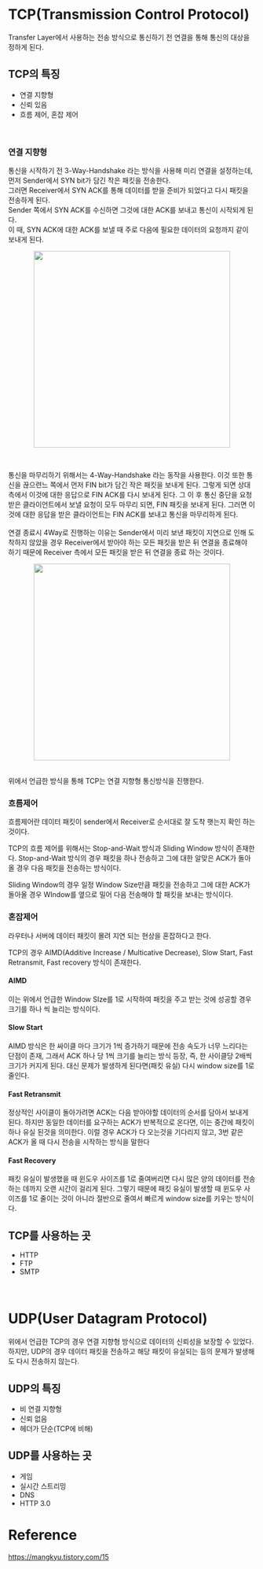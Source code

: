 # TCP(Transmission Control Protocol)
Transfer Layer에서 사용하는 전송 방식으로 통신하기 전 연결을 통해 통신의 대상을 정하게 된다.

## TCP의 특징
- 연결 지향형
- 신뢰 있음
- 흐름 제어, 혼잡 제어
<br/>

### 연결 지향형
통신을 시작하기 전 3-Way-Handshake 라는 방식을 사용해 미리 연결을 설정하는데, 먼저 Sender에서 SYN bit가 담긴 작은 패킷을 전송한다.<br/>
그러면 Receiver에서 SYN ACK를 통해 데이터를 받을 준비가 되었다고 다시 패킷을 전송하게 된다.<br/>
Sender 쪽에서 SYN ACK를 수신하면 그것에 대한 ACK를 보내고 통신이 시작되게 된다. <br/>
이 때, SYN ACK에 대한 ACK를 보낼 때 주로 다음에 필요한 데이터의 요청까지 같이 보내게 된다.
<br/>

<p align="center">
<img src="https://user-images.githubusercontent.com/29935137/202894607-53cf56ab-7640-4823-806b-2035acf31a5d.png" width="400px" height="400px">
</p>

<br/>

통신을 마무리하기 위해서는 4-Way-Handshake 라는 동작을 사용한다. 
이것 또한 통신을 끊으련느 쪽에서 먼저 FIN bit가 담긴 작은 패킷을 보내게 된다. 그렇게 되면 상대측에서 이것에 대한 응답으로 FIN ACK를 다시 보내게 된다. 그 이 후 통신 중단을 요청받은 클라이언트에서 보낼 요청이 모두 마무리 되면, FIN 패킷을 보내게 된다. 그러면 이것에 대한 응답을 받은 클라이언트는 FIN ACK를 보내고 통신을 마무리하게 된다.
<br/><br/>
연결 종료시 4Way로 진행하는 이유는 Sender에서 미리 보낸 패킷이 지연으로 인해 도착하지 않았을 경우 Receiver에서 받아야 하는 모든 패킷을 받은 뒤 연결을 종료해야 하기 때문에 Receiver 측에서 모든 패킷을 받은 뒤 연결을 종료 하는 것이다.
<br/>
<p align="center">
<img src="https://user-images.githubusercontent.com/29935137/202894617-93f64c45-0782-418f-8328-2d22c2eb0dd7.png" width="400px" height="400px">
</p>
<br/>
위에서 언급한 방식을 통해 TCP는 연결 지향형 통신방식을 진행한다.
<br/>

### 흐름제어
흐름제어란 데이터 패킷이 sender에서 Receiver로 순서대로 잘 도착 햇는지 확인 하는 것이다.

TCP의 흐름 제어를 위해서는 Stop-and-Wait 방식과 Sliding Window 방식이 존재한다.
Stop-and-Wait 방식의 경우 패킷을 하나 전송하고 그에 대한 알맞은 ACK가 돌아올 경우 다음 패킷을 전송하는 방식이다.

Sliding Window의 경우 일정 Window Size만큼 패킷을 전송하고 그에 대한 ACK가 돌아올 경우 WIndow를 옆으로 밀어 다음 전송해야 할 패킷을 보내는 방식이다.
<br/>

### 혼잡제어
라우터나 서버에 데이터 패킷이 몰려 지연 되는 현상을 혼잡하다고 한다.

TCP의 경우 AIMD(Additive Increase / Multicative Decrease), Slow Start, Fast Retransmit, Fast recovery 방식이 존재한다.
<br/>

#### AIMD
이는 위에서 언급한 Window SIze를 1로 시작하여 패킷을 주고 받는 것에 성공할 경우 크기를 하나 씩 늘리는 방식이다.
<br/>

#### Slow Start
AIMD 방식은 한 싸이클 마다 크기가 1씩 증가하기 때문에 전송 속도가 너무 느리다는 단점이 존재, 그래서 ACK 하나 당 1씩 크기를 늘리는 방식 등장,
즉, 한 사이클당 2배씩 크기가 커지게 된다. 대신 문제가 발생하게 된다면(패킷 유실) 다시 window size를 1로 줄인다.
<br/>

#### Fast Retransmit
정상적인 사이클이 돌아가려면 ACK는 다음 받아야할 데이터의 순서를 담아서 보내게 된다. 하지만 동일한 데이터를 요구하는 ACK가 반복적으로 온다면, 이는 중간에 패킷이 하나 유실 된것을 의미한다. 이럴 경우 ACK가 다 오는것을 기다리지 않고, 3번 같은 ACK가 올 때 다시 전송을 시작하는 방식을 말한다
<br/>

#### Fast Recovery
패킷 유실이 발생했을 때 윈도우 사이즈를 1로 줄여버리면 다시 많은 양의 데이터를 전송하는 데까지 오랜 시간이 걸리게 된다. 그렇기 때문에 패킷 유실이 발생할 때
윈도우 사이즈를 1로 줄이는 것이 아니라 절반으로 줄여서 빠르게 window size를 키우는 방식이다.
<br/>

## TCP를 사용하는 곳
- HTTP
- FTP
- SMTP
<br/>

# UDP(User Datagram Protocol)
위에서 언급한 TCP의 경우 연결 지향형 방식으로 데이터의 신뢰성을 보장할 수 있었다. 하지만, UDP의 경우 데이터 패킷을 전송하고 해당 패킷이 유실되는 등의 문제가 발생해도 다시 전송하지 않는다.

## UDP의 특징
- 비 연결 지향형
- 신뢰 없음
- 헤더가 단순(TCP에 비해)


## UDP를 사용하는 곳
- 게임
- 실시간 스트리밍
- DNS
- HTTP 3.0

# Reference
https://mangkyu.tistory.com/15
